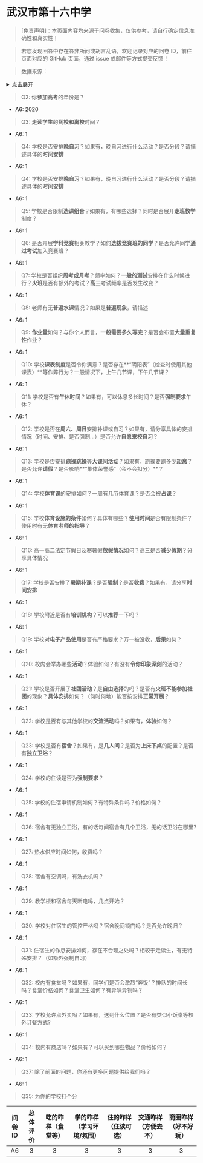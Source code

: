 # 武汉市第十六中学

> [免责声明]：本页面内容均来源于问卷收集，仅供参考，请自行确定信息准确性和真实性！

> 若您发现回答中存在答非所问或胡言乱语，欢迎记录对应的问卷 ID，前往页面对应的 GitHub 页面，通过 issue 或邮件等方式提交反馈！

> 数据来源：

<details><summary>点击展开</summary>
<ul>
<li>6: 匿名 (2025-07)</li>
</ul>
</details>

>  Q2: 你**参加高考**的年份是？

- A6: 2020


>  Q3: **走读学生**的**到校和离校**时间？

- A6: 1

>  Q4: 学校是否安排**晚自习**？如果有，晚自习进行什么活动？是否分段？请描述具体的**时间安排**

- A6: 1

>  Q4: 学校是否安排**晚自习**？如果有，晚自习进行什么活动？是否分段？请描述具体的**时间安排**

- A6: 1

>  Q5: 学校是否限制**选课组合**？如果有，有哪些选择？同时是否展开**走班教学**制度？

- A6: 1

>  Q6: 是否开展**学科竞赛**相关教学？如何**选拔竞赛班的同学**？是否允许同学**通过考试**加入竞赛班？

- A6: 1

>  Q7: 学校是否组织**周考或月考**？频率如何？**一般的测试**安排在什么时候进行？**火班**是否有额外的考试？**高三**考试频率是否发生改变？

- A6: 1

>  Q8: 老师有无**普遍水课**情况？如果是**普遍现象**，请描述

- A6: 1

>  Q9: **作业量**如何？与你个人而言，**一般需要多久写完**？是否会布置**大量重复性**作业？

- A6: 1

>  Q10: 学校**课表制度**是否令你满意？是否存在**“阴阳表”（检查时使用其他课表）**等作弊行为？一般情况下，上午几节课，下午几节课？

- A6: 1

>  Q11: 学校是否有**午休时间**？如果有，可以休息多长时间？是否**强制要求**午休？

- A6: 1

>  Q12: 学校是否在**周六、周日**安排补课或自习？如果有，请分享具体的安排情况（时间、安排、是否强制...）是否允许**自愿来校自习**？

- A6: 1

>  Q13: 学校是否安排**跑操跳操**等**大课间活动**？如果有，跑操要跑多少**距离**？是否允许**请假**？是否影响**“集体荣誉感”（会不会扣分）**？

- A6: 1

>  Q14: 学校**体育课**的安排如何？一周有几节体育课？是否会被**占课**？

- A6: 1

>  Q15: 学校**体育设施的条件**如何？具体有哪些？**使用时间**是否有限制条件？使用时有无**体育老师的指导**？

- A6: 1

>  Q16: 高一高二法定节假日及寒暑假**放假情况**如何？高三是否**减少假期**？分享具体情况

- A6: 1

>  Q17: 学校是否安排了**暑期补课**？是否**强制**？是否**收费**？如果有，请分享**时间安排**

- A6: 1

>  Q18: 学校附近是否有**培训机构**？可以**推荐**一下吗？

- A6: 1

>  Q19: 学校对**电子产品使用**是否有严格要求？万一被没收，**后果**如何？

- A6: 1

>  Q20: 校内会举办哪些**活动**？体验如何？有没有**令你印象深刻**的活动？

- A6: 1

>  Q21: 学校是否开展了**社团活动**？是**自由选择**的吗？是否有**火班不能参加社团**的现象？**具体安排**如何？（何时何地）能否按安排**正常开展**？

- A6: 1

>  Q22: 学校是否有与其他学校的**交流活动**吗？如果有，**体验**如何？

- A6: 1

>  Q23: 学校是否有**宿舍**？如果有，是**几人间**？是否为**上床下桌**的配置？是否有**独立卫浴**？

- A6: 1

>  Q24: 学校的住读是否为**强制要求**？

- A6: 1

>  Q25: 学校的住宿申请机制如何？有特殊条件吗？价格如何？

- A6: 1

>  Q26: 宿舍有无独立卫浴，有的话每间宿舍有几个卫浴，无的话卫浴在哪里?

- A6: 1

>  Q27: 热水供应时间如何，收费吗？

- A6: 1

>  Q28: 宿舍有空调吗，有洗衣机吗？

- A6: 1

>  Q29: 教学楼和宿舍每天断电吗，几点开始？

- A6: 1

>  Q30: 学校对住宿生的管控严格吗？宿舍晚间锁门吗？是否允许晚归？

- A6: 1

>  Q31: 住宿生的作息安排如何，存在不合理之处吗？相较于走读生，有无特殊安排？（如额外强制自习）

- A6: 1

>  Q32: 校内有食堂吗？如果有，同学们是否会激烈“奔饭”？排队的时间长吗？食堂价格如何？食堂卫生如何？有异味异物吗？

- A6: 1

>  Q33: 学校允许点外卖吗？如果有，送到什么位置？是否有类似小饭桌等校外订餐方式?

- A6: 1

>  Q34: 校内有商店吗？如果有？可以买到哪些物品？价格如何？

- A6: 1

>  Q37: 除了前面的问题，你还有更多问题提供给我们吗？

- A6: 1

>  Q35: 为你的学校打个分

| 问卷ID | 总体评价 | 吃的咋样（食堂等） | 学的咋样（学习环境/氛围） | 住的咋样（住读可选） | 交通咋样（方便去不） | 商圈咋样（好不好玩） |
| :------: | :------: | :------: | :------: | :------: | :------: | :------: |
| A6 | 3 | 3 | 3 | 3 | 3 | 3 |


